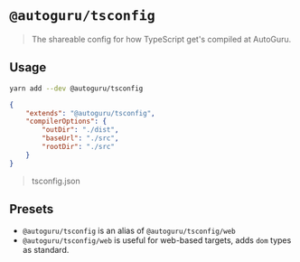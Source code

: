 # `@autoguru/tsconfig`

> The shareable config for how TypeScript get's compiled at AutoGuru.

## Usage

```sh
yarn add --dev @autoguru/tsconfig
```

```json
{
	"extends": "@autoguru/tsconfig",
	"compilerOptions": {
		"outDir": "./dist",
		"baseUrl": "./src",
		"rootDir": "./src"
	}
}
```

> tsconfig.json

## Presets

-   `@autoguru/tsconfig` is an alias of `@autoguru/tsconfig/web`
-   `@autoguru/tsconfig/web` is useful for web-based targets, adds `dom` types
    as standard.
